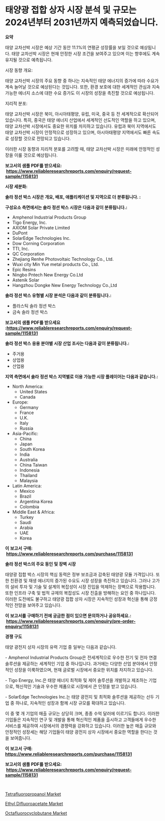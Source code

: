<p><h1>태양광 접합 상자 시장 분석 및 규모는 2024년부터 2031년까지 예측되었습니다.</h1></p><p><strong>요약</strong></p>
<p><p>태양 교차선박 시장은 예상 기간 동안 11.1%의 연평균 성장률을 보일 것으로 예상됩니다. 태양 교차선박 시장은 현재 안정한 시장 조건을 보여주고 있으며 이는 향후에도 계속 유지될 것으로 예측됩니다. </p><p>시장 동향 개요:</p><p>태양 교차선박 시장의 주요 동향 중 하나는 지속적인 태양 에너지의 증가에 따라 수요가 계속 늘어날 것으로 예상된다는 것입니다. 또한, 환경 보호에 대한 세계적인 관심과 지속가능한 에너지 소스에 대한 수요 증가도 이 시장의 성장을 촉진할 것으로 예상됩니다.</p><p>지리적 분포:</p><p>태양 교차선박 시장은 북미, 아시아태평양, 유럽, 미국, 중국 등 전 세계적으로 확산되어 있습니다. 특히, 중국은 태양 에너지 산업에서 세계적인 선도적인 역할을 하고 있으며, 태양 교차선박 시장에서도 중요한 위치를 차지하고 있습니다. 유럽과 북미 지역에서도 태양 교차선박 시장이 안정적으로 성장하고 있으며, 아시아태평양 지역에서도 빠른 속도로 성장할 것으로 전망되고 있습니다. </p><p>이러한 시장 동향과 지리적 분포를 고려할 때, 태양 교차선박 시장은 미래에 안정적인 성장을 이룰 것으로 예상됩니다.</p></p>
<p><strong>보고서의 샘플 PDF를 받으세요: &nbsp;<a href="https://www.reliableresearchreports.com/enquiry/request-sample/1158131">https://www.reliableresearchreports.com/enquiry/request-sample/1158131</a></strong></p>
<p><strong>시장 세분화:</strong></p>
<p><strong> 솔라 정션 박스 시장은 개요, 배포, 애플리케이션 및 지역으로 더 분류됩니다. :</strong></p>
<p><strong>구성요소 측면에서는 솔라 정션 박스 시장은 다음과 같이 분류됩니다.:</strong></p>
<p><ul><li>Amphenol Industrial Products Group</li><li>Tigo Energy, Inc.</li><li>AXIOM Solar Private Limited</li><li>DuPont</li><li>SolarEdge Technologies Inc.</li><li>Dow Corning Corporation</li><li>TTI, Inc.</li><li>QC Corporation</li><li>Zhejiang Renhe Photovoltaic Technology Co., Ltd.</li><li>Wuxi city Min Yue metal products Co., Ltd.</li><li>Epic Resins</li><li>Ningbo Pntech New Energy Co.Ltd</li><li>Astenik Solar</li><li>Hangzhou Dongke New Energy Technology Co.,Ltd</li></ul></p>
<p><strong> 솔라 정션 박스 유형별 시장 분석은 다음과 같이 분류됩니다.:</strong></p>
<p><ul><li>플라스틱 솔라 정션 박스</li><li>금속 솔라 정션 박스</li></ul></p>
<p><strong>보고서의 샘플 PDF를 받으세요 :<a href="https://www.reliableresearchreports.com/enquiry/request-sample/1158131">https://www.reliableresearchreports.com/enquiry/request-sample/1158131</a></strong></p>
<p><strong> 솔라 정션 박스 응용 분야별 시장 산업 조사는 다음과 같이 분류됩니다.:</strong></p>
<p><ul><li>주거용</li><li>상업용</li><li>산업용</li></ul></p>
<p><strong>지역 측면에서 솔라 정션 박스 지역별로 이용 가능한 시장 플레이어는 다음과 같습니다.:</strong></p>
<p><ul>
    <li>
        North America:
        <ul>
            <li>United States</li>
            <li>Canada</li>
        </ul>
    </li>
    <li>
        Europe:
        <ul>
            <li>Germany</li>
            <li>France</li>
            <li>U.K.</li>
            <li>Italy</li>
            <li>Russia</li>
        </ul>
    </li>
    <li>
        Asia-Pacific:
        <ul>
            <li>China</li>
            <li>Japan</li>
            <li>South Korea</li>
            <li>India</li>
            <li>Australia</li>
            <li>China Taiwan</li>
            <li>Indonesia</li>
            <li>Thailand</li>
            <li>Malaysia</li>
        </ul>
    </li>
    <li>
        Latin America:
        <ul>
            <li>Mexico</li>
            <li>Brazil</li>
            <li>Argentina Korea</li>
            <li>Colombia</li>
        </ul>
    </li>
    <li>
        Middle East & Africa:
        <ul>
            <li>Turkey</li>
            <li>Saudi</li>
            <li>Arabia</li>
            <li>UAE</li>
            <li>Korea</li>
        </ul>
    </li>
    </ul></p>
<p><strong>이 보고서 구매: &nbsp;<a href="https://www.reliableresearchreports.com/purchase/1158131">https://www.reliableresearchreports.com/purchase/1158131</a></strong></p>
<p><strong>솔라 정션 박스의 주요 동인 및 장벽 시장</strong></p>
<p><p>태양광 접합 박스 시장의 핵심 동력은 정부 보조금과 감축된 태양광 모듈 가격입니다. 또한 친환경 및 재생 에너지의 증가된 수요도 시장 성장을 촉진하고 있습니다. 그러나 고가의 설비 투자 및 기술 및 설계의 복잡성이 시장 진입을 억제하는 장벽으로 작용합니다. 또한 인프라 구축 및 법적 규제의 복잡성도 시장 진출을 방해하는 요인 중 하나입니다. 이러한 도전에도 불구하고 태양광 접합 상자 시장은 지속적인 성장과 혁신을 통해 긍정적인 전망을 보여주고 있습니다.</p></p>
<p><strong>이 보고서를 구매하기 전에 궁금한 점이 있으면 문의하거나 공유하세요.: &nbsp;<a href="https://www.reliableresearchreports.com/enquiry/pre-order-enquiry/1158131">https://www.reliableresearchreports.com/enquiry/pre-order-enquiry/1158131</a></strong></p>
<p><strong>경쟁 구도</strong></p>
<p><p>태양 광전지 상자 시장의 유력 기업 중 일부는 다음과 같습니다.</p><p>- Amphenol Industrial Products Group은 전세계적으로 우수한 전기 및 전자 연결 솔루션을 제공하는 세계적인 기업 중 하나입니다. 과거에는 다양한 산업 분야에서 안정적인 성장을 이룩하였으며, 현재 글로벌 시장에서 중요한 위치를 차지하고 있습니다.</p><p>- Tigo Energy, Inc.은 태양 에너지 최적화 및 제어 솔루션을 개발하고 제조하는 기업으로, 혁신적인 기술과 우수한 제품으로 시장에서 큰 인정을 받고 있습니다.</p><p>- SolarEdge Technologies Inc.는 태양 광전지 및 최적화 솔루션을 제공하는 선두 기업 중 하나로, 지속적인 성장과 함께 시장 규모를 확대하고 있습니다.</p><p>이 중 몇 개 기업의 매출 규모는 상당히 크며, 종종 수억 달러에 이르기도 합니다. 이러한 기업들은 지속적인 연구 및 개발을 통해 혁신적인 제품을 출시하고 고객들에게 우수한 서비스를 제공하여 시장에서의 경쟁력을 강화하고 있습니다. 이러한 높은 매출 규모와 안정적인 성장세는 해당 기업들이 태양 광전지 상자 시장에서 중요한 역할을 한다는 것을 보여줍니다.</p></p>
<p><strong>이 보고서 구매: &nbsp; <a href="https://www.reliableresearchreports.com/purchase/1158131">https://www.reliableresearchreports.com/purchase/1158131</a></strong></p>
<p><strong>보고서의 샘플 PDF를 받으세요: &nbsp;<a href="https://www.reliableresearchreports.com/enquiry/request-sample/1158131">https://www.reliableresearchreports.com/enquiry/request-sample/1158131</a></strong><strong></strong></p>
<p>&nbsp;</p>
<p><p><a href="https://github.com/lubmix/Market-Research-Report-List-1/blob/main/tetrafluoropropanol-market.md">Tetrafluoropropanol Market</a></p><p><a href="https://github.com/joannagoyvaerts/Market-Research-Report-List-1/blob/main/ethyl-difluoroacetate-market.md">Ethyl Difluoroacetate Market</a></p><p><a href="https://github.com/Hazelklievgspy6vdcsmu106w/Market-Research-Report-List-1/blob/main/octafluorocyclobutane-market.md">Octafluorocyclobutane Market</a></p></p>